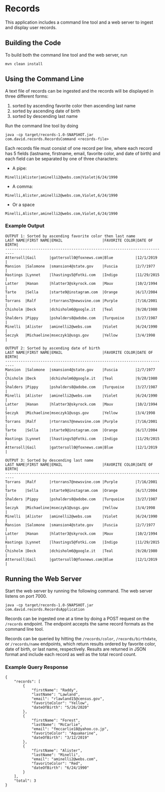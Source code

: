 # Records
This application includes a command line tool and a web
server to ingest and display user records.

## Building the Code
To build both the command line tool and the web server, run
```
mvn clean install
```

## Using the Command Line
A text file of records can be ingested and the records will be
displayed in three different forms:
1. sorted by ascending favorite color then ascending last name
2. sorted by ascending date of birth
3. sorted by descending last name

Run the command line tool by doing
```
java -cp target/records-1.0-SNAPSHOT.jar com.david.records.RecordsCommand <records-file> 
```

Each records file must consist of one record per line,
where each record has 5 fields (lastname, firstname,
 email, favorite color, and date of birth) and each field
 can be separated by one of three characters:
- A pipe:
```
Minelli|Alister|aminelli2@webs.com|Violet|6/24/1990
```
- A comma:
```
Minelli,Alister,aminelli2@webs.com,Violet,6/24/1990
```
- Or a space
```
Minelli,Alister,aminelli2@webs.com,Violet,6/24/1990
```

### Example Output
```
OUTPUT 1: Sorted by ascending favorite color then last name
LAST NAME|FIRST NAME|EMAIL                  |FAVORITE COLOR|DATE OF BIRTH|
--------------------------------------------------------------------------
Attersoll|Gail      |gattersoll0@foxnews.com|Blue          |12/1/2019    |
Mansion  |Salomone  |smansion4@state.gov    |Fuscia        |2/7/1977     |
Hastings |Lynnet    |lhastings5@fotki.com   |Indigo        |11/29/2015   |
Latter   |Hanan     |hlatter3@skyrock.com   |Mauv          |10/2/1994    |
Tarte    |Sella     |starte9@instagram.com  |Orange        |6/17/2004    |
Torrans  |Ralf      |rtorrans7@newsvine.com |Purple        |7/16/2001    |
Chisholm |Deck      |dchisholm6@google.it   |Teal          |9/20/1980    |
Shalders |Pippy     |pshalders8@adobe.com   |Turquoise     |3/27/1987    |
Minelli  |Alister   |aminelli2@webs.com     |Violet        |6/24/1990    |
Seczyk   |Michaeline|mseczyk1@usgs.gov      |Yellow        |3/4/1998     |

OUTPUT 2: Sorted by ascending date of birth
LAST NAME|FIRST NAME|EMAIL                  |FAVORITE COLOR|DATE OF BIRTH|
--------------------------------------------------------------------------
Mansion  |Salomone  |smansion4@state.gov    |Fuscia        |2/7/1977     |
Chisholm |Deck      |dchisholm6@google.it   |Teal          |9/20/1980    |
Shalders |Pippy     |pshalders8@adobe.com   |Turquoise     |3/27/1987    |
Minelli  |Alister   |aminelli2@webs.com     |Violet        |6/24/1990    |
Latter   |Hanan     |hlatter3@skyrock.com   |Mauv          |10/2/1994    |
Seczyk   |Michaeline|mseczyk1@usgs.gov      |Yellow        |3/4/1998     |
Torrans  |Ralf      |rtorrans7@newsvine.com |Purple        |7/16/2001    |
Tarte    |Sella     |starte9@instagram.com  |Orange        |6/17/2004    |
Hastings |Lynnet    |lhastings5@fotki.com   |Indigo        |11/29/2015   |
Attersoll|Gail      |gattersoll0@foxnews.com|Blue          |12/1/2019    |

OUTPUT 3: Sorted by descending last name
LAST NAME|FIRST NAME|EMAIL                  |FAVORITE COLOR|DATE OF BIRTH|
--------------------------------------------------------------------------
Torrans  |Ralf      |rtorrans7@newsvine.com |Purple        |7/16/2001    |
Tarte    |Sella     |starte9@instagram.com  |Orange        |6/17/2004    |
Shalders |Pippy     |pshalders8@adobe.com   |Turquoise     |3/27/1987    |
Seczyk   |Michaeline|mseczyk1@usgs.gov      |Yellow        |3/4/1998     |
Minelli  |Alister   |aminelli2@webs.com     |Violet        |6/24/1990    |
Mansion  |Salomone  |smansion4@state.gov    |Fuscia        |2/7/1977     |
Latter   |Hanan     |hlatter3@skyrock.com   |Mauv          |10/2/1994    |
Hastings |Lynnet    |lhastings5@fotki.com   |Indigo        |11/29/2015   |
Chisholm |Deck      |dchisholm6@google.it   |Teal          |9/20/1980    |
Attersoll|Gail      |gattersoll0@foxnews.com|Blue          |12/1/2019    |
```

## Running the Web Server
Start the web server by running the following command.
The web server listens on port 7000.
```
java -cp target/records-1.0-SNAPSHOT.jar com.david.records.RecordsApplication
```

Records can be ingested one at a time by doing a POST request
on the `/records` endpoint. The endpoint accepts the same record formats
as the command line tool.

Records can be queried by hitting the `/records/color`, `/records/birthdate`,
or `/records/name` endpoints, which return results ordered by favorite color,
date of birth, or last name, respectively. Results are returned in JSON format
and include each record as well as the total record count.

### Example Query Response
```
{
    "records": [
        {
            "firstName": "Raddy",
            "lastName": "Lawland",
            "email": "rlawland15@census.gov",
            "favoriteColor": "Yellow",
            "dateOfBirth": "5/26/2020"
        },
        {
            "firstName": "Forest",
            "lastName": "McCarlie",
            "email": "fmccarlie18@yahoo.co.jp",
            "favoriteColor": "Aquamarine",
            "dateOfBirth": "3/12/2019"
        },
        {
            "firstName": "Alister",
            "lastName": "Minelli",
            "email": "aminelli2@webs.com",
            "favoriteColor": "Red",
            "dateOfBirth": "6/24/1990"
        }
    ],
    "total": 3
}
```
